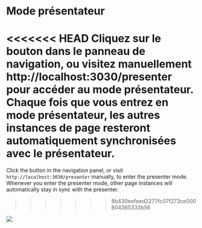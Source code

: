 # Mode présentateur

<<<<<<< HEAD
Cliquez sur le bouton <carbon-user-speaker class="inline-icon-btn"/> dans le panneau de navigation, ou visitez manuellement http://localhost:3030/presenter pour accéder au mode présentateur. Chaque fois que vous entrez en mode présentateur, les autres instances de page resteront automatiquement synchronisées avec le présentateur.
=======
Click the <carbon-user-speaker class="inline-icon-btn"/> button in the navigation panel, or visit `http://localhost:3030/presenter` manually, to enter the presenter mode. Whenever you enter the presenter mode, other page instances will automatically stay in sync with the presenter.
>>>>>>> 8b430eefeed2277fc07f273ce000804365333b56

![](/screenshots/presenter-mode.png)
